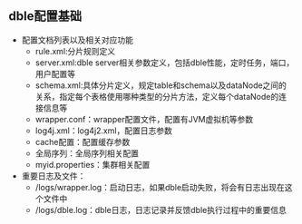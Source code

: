 ## dble配置基础   
+ 配置文档列表以及相关对应功能
  - rule.xml:分片规则定义
  - server.xml:dble server相关参数定义，包括dble性能，定时任务，端口，用户配置等
  - schema.xml:具体分片定义，规定table和schema以及dataNode之间的关系，指定每个表格使用哪种类型的分片方法，定义每个dataNode的连接信息等
  - wrapper.conf：wrapper配置文件，配置有JVM虚拟机等参数
  - log4j.xml：log4j2.xml，配置日志参数
  - cache配置：配置缓存参数
  - 全局序列：全局序列相关配置
  - myid.properties：集群相关配置
+ 重要日志及文件：
  - /logs/wrapper.log：启动日志，如果dble启动失败，将会有日志出现在这个文件中
  - /logs/dble.log：dble日志，日志记录并反馈dble执行过程中的重要信息
